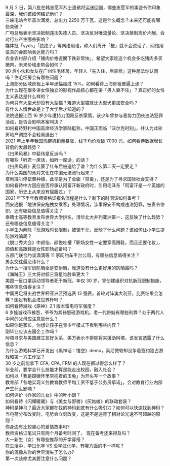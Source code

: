 9 月 2 日，第八批在韩志愿军烈士遗骸将运送回国，哪些志愿军的事迹令你印象最深，我们该如何铭记他们？  
三峡电站今年首次满发，总出力 2250 万千瓦，这是什么概念？未来还可能有哪些突破？  
广电总局表示坚决抵制违法失德人员、坚决反对唯流量论、坚决抵制高价片酬，会对行业产生哪些影响？  
媒体批「yyds」「绝绝子」等网络用语，称人们离开「梗」就不会说话了，网络用语真的会影响表达能力吗？  
农业农村部介绍「猪肉价格近期下跌非常快」，希望大家趁这个机会多吃猪肉多买猪肉，未来价格走势会如何？  
90 后小伙和女友在广州住毛坯房，年轻人「先入住，后装修」这种想法你认同吗？住毛坯房会有哪些问题？  
上海部分区域房租上半年涨幅超过 15%，如何看待上海房租普遍上涨？  
为什么现在很多讲女性独立的影视作品核心都在讲「男人靠不住」？真正好的女性主义表达是什么样的？  
为何只有大型犬却没有大型猫？难道大型猫就比大型犬更加安全吗？  
有什么人情世故是上了大学后才知道的？  
法院通报江西 16 岁少年遭持刀围殴反杀案情，该少年曾参与恶势力团伙违法犯罪活动，是否会影响本案判决？  
如何看待野村中国首席经济学家陆挺称，中国正面临「沃尔克时刻」，并认为此轮房地产调控不会轻易退出？  
2021 年上半年我国洗碗机销量暴涨，线下均价涨破 7000 元，如何看待数据增长背后的发展趋势？  
《扫黑风暴》中裴伟是反派吗？  
有哪些「听君一席话，如听一席话」的话？  
《扫黑风暴》麦佳蒙了红布后被送给了谁？为什么第二天一定要走？  
为什么美国的派对文化在中国无法流行起来？  
塔利班叫停罂粟种植，此举是为了全面「禁毒」，还是为了寻求国际社会支持？  
如何看待中方回应是否将承认阿富汗新政府时，引用毛泽东「阿富汗是一个英雄的国家，历史上从来没有屈服过」？  
2021 年下半年教师资格证报名流程是什么？剩下的时间该如何备考？  
西安通报「地铁保安拖拽女乘客」处理情况，涉事保安不构成违法犯罪，被责令停职，还有哪些信息值得关注？  
泰晤士高等教育发布世界大学排名，清华北大并列亚洲第一，这反映了什么趋势？还有哪些信息值得关注？  
小学生为解除「玩游戏时长限制」被骗千元，反映了什么问题？该如何让小学生提防游戏骗局？  
《脱口秀大会》中颜怡、颜悦吐槽「职场女性一定要穿高跟鞋，而且还要化妆」，颜值和高跟鞋是女性职场必备吗？  
五部门联合约谈滴滴等 11 家网约车平台公司，有哪些信息值得关注？  
男女交往最忌讳什么？  
为什么一搜军训防晒全是安耐晒，难道没有什么更好用的防晒霜吗？  
《海贼王》三大将对标三将星谁胜率更大？  
美国一反口罩运动领导者死于新冠，年仅 30 岁，曾创建组织对抗新冠限制措施，哪些信息值得关注？  
中国男足将出战世界杯亚洲区预选赛 12 强赛，首轮对阵澳大利亚，比赛结果会怎样？国足有机会进世界杯吗？  
如何看待游戏《原神》2.1 版本雷电将军强度？  
6 岁娃游戏币被吞，爷爷为其孙怒砸游戏机，老一代带娃有哪些利弊？处于两代人中间的父母应注意些什么？  
如果你是家长，你想让孩子在青少年模式下看到哪些内容？  
刚毕业应该去国企工作吗？  
阿塔寻求与美国建立友好关系，美方表示不排除将来援助阿塔，该发言透露了什么信息？  
为什么游戏科学已开发出《黑神话：悟空》demo，索尼微软却没争着签约独占游戏和第一方工作室？  
30 岁之前能拿下 CFA, CPA, FRM 的人现在都过得怎么样了？  
毕业前，要学会什么技能才算是能走出校园，融入社会？  
如何以「我是嫦娥怀里常抱着的玉兔」为开头写一个故事？  
教育部「各地实现义务教育教师平均工资不低于公务员承诺」，会对教育行业内部产生什么影响？  
如何评价《乔家的儿女》中的叶小朗？  
如何看待《闪耀暖暖》与《美女与野兽》《灰姑娘》的联动套装？  
神码是神马？最近大家都在找的神码到底有什么吸引力？如何可以快速找到神码？  
当电荷分布改变时，电势会立刻改变，这是不是违背了相对论光速不可超越的原则？  
你身边有比较虐心的爱情故事吗?  
教师资格证笔试只有两个月备考时间了， 现在备考还来得及吗？  
大一新生（女）有哪些推荐的开学穿搭？  
在生活中，学过化学 VS 没学过化学，有哪方面的不一样呢？  
你的偶像从你的世界消失了怎么办?  
第一次装修尤其要注意什么问题？  
